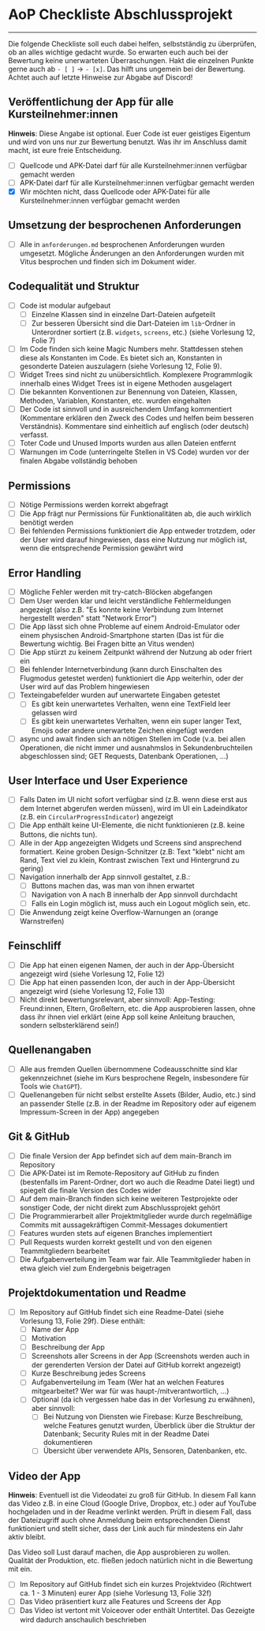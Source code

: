 # AoP Checkliste Abschlussprojekt
---

Die folgende Checkliste soll euch dabei helfen, selbstständig zu überprüfen, ob an alles wichtige gedacht wurde. So erwarten euch auch bei der Bewertung keine unerwarteten Überraschungen.  Hakt die einzelnen Punkte gerne auch ab `- [ ]` -> `- [x]`. Das hilft uns ungemein bei der Bewertung. Achtet auch auf letzte Hinweise zur Abgabe auf Discord!


## Veröffentlichung der App für alle Kursteilnehmer:innen

**Hinweis**: Diese Angabe ist optional. Euer Code ist euer geistiges Eigentum und wird von uns nur zur Bewertung benutzt. Was ihr im Anschluss damit macht, ist eure freie Entscheidung.

- [ ] Quellcode und APK-Datei darf für alle Kursteilnehmer:innen verfügbar gemacht werden
- [ ] APK-Datei darf für alle Kursteilnehmer:innen verfügbar gemacht werden
- [x] Wir möchten nicht, dass Quellcode oder APK-Datei für alle Kursteilnehmer:innen verfügbar gemacht werden

## Umsetzung der besprochenen Anforderungen

- [ ] Alle in `anforderungen.md` besprochenen Anforderungen wurden umgesetzt. Mögliche Änderungen an den Anforderungen wurden mit Vitus besprochen und finden sich im Dokument wider.

## Codequalität und Struktur

- [ ] Code ist modular aufgebaut
	- [ ] Einzelne Klassen sind in einzelne Dart-Dateien aufgeteilt
	- [ ] Zur besseren Übersicht sind die Dart-Dateien im `lib`-Ordner in Unterordner sortiert (z.B. `widgets`, `screens`, etc.) (siehe Vorlesung 12, Folie 7)
- [ ] Im Code finden sich keine Magic Numbers mehr. Stattdessen stehen diese als Konstanten im Code. Es bietet sich an, Konstanten in gesonderte Dateien auszulagern (siehe Vorlesung 12, Folie 9).
- [ ] Widget Trees sind nicht zu unübersichtlich. Komplexere Programmlogik innerhalb eines Widget Trees ist in eigene Methoden ausgelagert 
- [ ] Die bekannten Konventionen zur Benennung von Dateien, Klassen, Methoden, Variablen, Konstanten, etc. wurden eingehalten
- [ ] Der Code ist sinnvoll und in ausreichendem Umfang kommentiert (Kommentare erklären den Zweck des Codes und helfen beim besseren Verständnis). Kommentare sind einheitlich auf englisch (oder deutsch) verfasst.
- [ ] Toter Code und Unused Imports wurden aus allen Dateien entfernt
- [ ] Warnungen im Code (unterringelte Stellen in VS Code) wurden vor der finalen Abgabe vollständig behoben

## Permissions

- [ ] Nötige Permissions werden korrekt abgefragt
- [ ] Die App frägt nur Permissions für Funktionalitäten ab, die auch wirklich benötigt werden
- [ ] Bei fehlenden Permissions funktioniert die App entweder trotzdem, oder der User wird darauf hingewiesen, dass eine Nutzung nur möglich ist, wenn die entsprechende Permission gewährt wird

## Error Handling

- [ ] Mögliche Fehler werden mit try-catch-Blöcken abgefangen
- [ ] Dem User werden klar und leicht verständliche Fehlermeldungen angezeigt (also z.B. "Es konnte keine Verbindung zum Internet hergestellt werden" statt "Network Error")
- [ ] Die App lässt sich ohne Probleme auf einem Android-Emulator oder einem physischen Android-Smartphone starten (Das ist für die Bewertung wichtig. Bei Fragen bitte an Vitus wenden)
- [ ] Die App stürzt zu keinem Zeitpunkt während der Nutzung ab oder friert ein
- [ ] Bei fehlender Internetverbindung (kann durch Einschalten des Flugmodus getestet werden) funktioniert die App weiterhin, oder der User wird auf das Problem hingewiesen
- [ ] Texteingabefelder wurden auf unerwartete Eingaben getestet
	- [ ] Es gibt kein unerwartetes Verhalten, wenn eine TextField leer gelassen wird
	- [ ] Es gibt kein unerwartetes Verhalten, wenn ein super langer Text, Emojis oder andere unerwartete Zeichen eingefügt werden
- [ ] async und await finden sich an nötigen Stellen im Code (v.a. bei allen Operationen, die nicht immer und ausnahmslos in Sekundenbruchteilen abgeschlossen sind; GET Requests, Datenbank Operationen, …)

## User Interface und User Experience

- [ ] Falls Daten im UI nicht sofort verfügbar sind (z.B. wenn diese erst aus dem Internet abgerufen werden müssen), wird im UI ein Ladeindikator (z.B. ein `CircularProgressIndicator`) angezeigt
- [ ] Die App enthält keine UI-Elemente, die nicht funktionieren (z.B. keine Buttons, die nichts tun).
- [ ] Alle in der App angezeigten Widgets und Screens sind ansprechend formatiert. Keine groben Design-Schnitzer (z.B: Text "klebt" nicht am Rand, Text viel zu klein, Kontrast zwischen Text und Hintergrund zu gering)
- [ ] Navigation innerhalb der App sinnvoll gestaltet, z.B.:
	- [ ] Buttons machen das, was man von ihnen erwartet
	- [ ] Navigation von A nach B innerhalb der App sinnvoll durchdacht
	- [ ] Falls ein Login möglich ist, muss auch ein Logout möglich sein, etc.
- [ ] Die Anwendung zeigt keine Overflow-Warnungen an (orange Warnstreifen) 

## Feinschliff

- [ ] Die App hat einen eigenen Namen, der auch in der App-Übersicht angezeigt wird (siehe Vorlesung 12, Folie 12)
- [ ] Die App hat einen passenden Icon, der auch in der App-Übersicht angezeigt wird (siehe Vorlesung 12, Folie 13)
- [ ] Nicht direkt bewertungsrelevant, aber sinnvoll: App-Testing: Freund:innen, Eltern, Großeltern, etc. die App ausprobieren lassen, ohne dass ihr ihnen viel erklärt (eine App soll keine Anleitung brauchen, sondern selbsterklärend sein!)

## Quellenangaben

- [ ] Alle aus fremden Quellen übernommene Codeausschnitte sind klar gekennzeichnet (siehe im Kurs besprochene Regeln, insbesondere für Tools wie `ChatGPT`).
- [ ] Quellenangeben für nicht selbst erstellte Assets (Bilder, Audio, etc.) sind an passender Stelle (z.B. in der Readme im Repository oder auf eigenem Impressum-Screen in der App) angegeben

## Git & GitHub

- [ ] Die finale Version der App befindet sich auf dem main-Branch im Repository
- [ ] Die APK-Datei ist im Remote-Repository auf GitHub zu finden (bestenfalls im Parent-Ordner, dort wo auch die Readme Datei liegt) und spiegelt die finale Version des Codes wider
- [ ] Auf dem main-Branch finden sich keine weiteren Testprojekte oder sonstiger Code, der nicht direkt zum Abschlussprojekt gehört
- [ ] Die Programmierarbeit aller Projektmitglieder wurde durch regelmäßige Commits mit aussagekräftigen Commit-Messages dokumentiert
- [ ] Features wurden stets auf eigenen Branches implementiert
- [ ] Pull Requests wurden korrekt gestellt und von den eigenen Teammitgliedern bearbeitet
- [ ] Die Aufgabenverteilung im Team war fair. Alle Teammitglieder haben in etwa gleich viel zum Endergebnis beigetragen

## Projektdokumentation und Readme

- [ ] Im Repository auf GitHub findet sich eine Readme-Datei (siehe Vorlesung 13, Folie 29f). Diese enthält:
	- [ ] Name der App
	- [ ] Motivation
	- [ ] Beschreibung der App
	- [ ] Screenshots aller Screens in der App (Screenshots werden auch in der gerenderten Version der Datei auf GitHub korrekt angezeigt)
	- [ ] Kurze Beschreibung jedes Screens 
	- [ ] Aufgabenverteilung im Team (Wer hat an welchen Features mitgearbeitet? Wer war für was haupt-/mitverantwortlich, …)
	- [ ] Optional (da ich vergessen habe das in der Vorlesung zu erwähnen), aber sinnvoll: 
		- [ ] Bei Nutzung von Diensten wie Firebase: Kurze Beschreibung, welche Features genutzt wurden, Überblick über die Struktur der Datenbank; Security Rules mit in der Readme Datei dokumentieren
		- [ ] Übersicht über verwendete APIs, Sensoren, Datenbanken, etc.

## Video der App

**Hinweis**: Eventuell ist die Videodatei zu groß für GitHub. In diesem Fall kann das Video z.B. in eine Cloud (Google Drive, Dropbox, etc.) oder auf YouTube hochgeladen und in der Readme verlinkt werden. Prüft in diesem Fall, dass der Dateizugriff auch ohne Anmeldung beim entsprechenden Dienst funktioniert und stellt sicher, dass der Link auch für mindestens ein Jahr aktiv bleibt.

Das Video soll Lust darauf machen, die App ausprobieren zu wollen. Qualität der Produktion, etc. fließen jedoch natürlich nicht in die Bewertung mit ein.

- [ ] Im Repository auf GitHub findet sich ein kurzes Projektvideo (Richtwert ca. 1 - 3 Minuten) eurer App (siehe Vorlesung 13, Folie 32f)
- [ ] Das Video präsentiert kurz alle Features und Screens der App
- [ ] Das Video ist vertont mit Voiceover oder enthält Untertitel. Das Gezeigte wird dadurch anschaulich beschrieben